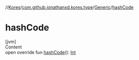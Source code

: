 //[Kores](../../index.md)/[com.github.jonathanxd.kores.type](../index.md)/[Generic](index.md)/[hashCode](hash-code.md)



# hashCode  
[jvm]  
Content  
open override fun [hashCode](hash-code.md)(): [Int](https://kotlinlang.org/api/latest/jvm/stdlib/kotlin/-int/index.html)  



